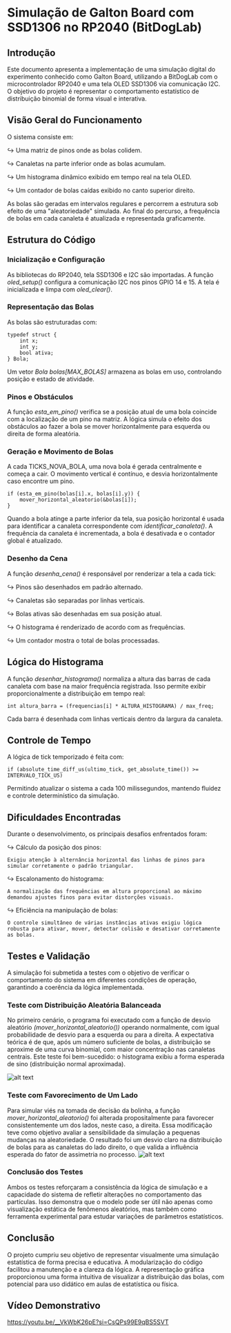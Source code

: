 # Simulação de Galton Board com SSD1306 no RP2040 (BitDogLab)
## Introdução
Este documento apresenta a implementação de uma simulação digital do experimento conhecido como Galton Board, utilizando a BitDogLab com o microcontrolador RP2040 e uma tela OLED SSD1306 via comunicação I2C. O objetivo do projeto é representar o comportamento estatístico de distribuição binomial de forma visual e interativa.

## Visão Geral do Funcionamento
O sistema consiste em:

↪ Uma matriz de pinos onde as bolas colidem.

↪ Canaletas na parte inferior onde as bolas acumulam.

↪ Um histograma dinâmico exibido em tempo real na tela OLED.

↪ Um contador de bolas caídas exibido no canto superior direito.

As bolas são geradas em intervalos regulares e percorrem a estrutura sob efeito de uma "aleatoriedade" simulada. Ao final do percurso, a frequência de bolas em cada canaleta é atualizada e representada graficamente.

## Estrutura do Código
### Inicialização e Configuração
As bibliotecas do RP2040, tela SSD1306 e I2C são importadas. A função *oled_setup()* configura a comunicação I2C nos pinos GPIO 14 e 15. A tela é inicializada e limpa com *oled_clear()*.

### Representação das Bolas
As bolas são estruturadas com:


    typedef struct {
        int x;
        int y;
        bool ativa;
    } Bola;
Um vetor *Bola bolas[MAX_BOLAS]* armazena as bolas em uso, controlando posição e estado de atividade.

### Pinos e Obstáculos
A função *esta_em_pino()* verifica se a posição atual de uma bola coincide com a localização de um pino na matriz. A lógica simula o efeito dos obstáculos ao fazer a bola se mover horizontalmente para esquerda ou direita de forma aleatória.

### Geração e Movimento de Bolas
A cada TICKS_NOVA_BOLA, uma nova bola é gerada centralmente e começa a cair. O movimento vertical é contínuo, e desvia horizontalmente caso encontre um pino.

    if (esta_em_pino(bolas[i].x, bolas[i].y)) {
        mover_horizontal_aleatorio(&bolas[i]);
    }
Quando a bola atinge a parte inferior da tela, sua posição horizontal é usada para identificar a canaleta correspondente com *identificar_canaleta()*. A frequência da canaleta é incrementada, a bola é desativada e o contador global é atualizado.

### Desenho da Cena
A função *desenha_cena()* é responsável por renderizar a tela a cada tick:

↪ Pinos são desenhados em padrão alternado.

↪ Canaletas são separadas por linhas verticais.

↪ Bolas ativas são desenhadas em sua posição atual.

↪ O histograma é renderizado de acordo com as frequências.

↪ Um contador mostra o total de bolas processadas.

## Lógica do Histograma
A função *desenhar_histograma()* normaliza a altura das barras de cada canaleta com base na maior frequência registrada. Isso permite exibir proporcionalmente a distribuição em tempo real:

    int altura_barra = (frequencias[i] * ALTURA_HISTOGRAMA) / max_freq;
Cada barra é desenhada com linhas verticais dentro da largura da canaleta.

## Controle de Tempo
A lógica de tick temporizado é feita com:


    if (absolute_time_diff_us(ultimo_tick, get_absolute_time()) >= INTERVALO_TICK_US)
Permitindo atualizar o sistema a cada 100 milissegundos, mantendo fluidez e controle determinístico da simulação.

## Dificuldades Encontradas
Durante o desenvolvimento, os principais desafios enfrentados foram:

↪ Cálculo da posição dos pinos: 

    Exigiu atenção à alternância horizontal das linhas de pinos para simular corretamente o padrão triangular.

↪ Escalonamento do histograma: 

    A normalização das frequências em altura proporcional ao máximo demandou ajustes finos para evitar distorções visuais.

↪ Eficiência na manipulação de bolas: 

    O controle simultâneo de várias instâncias ativas exigiu lógica robusta para ativar, mover, detectar colisão e desativar corretamente as bolas.

## Testes e Validação
A simulação foi submetida a testes com o objetivo de verificar o comportamento do sistema em diferentes condições de operação, garantindo a coerência da lógica implementada.

### Teste com Distribuição Aleatória Balanceada
No primeiro cenário, o programa foi executado com a função de desvio aleatório *(mover_horizontal_aleatorio())* operando normalmente, com igual probabilidade de desvio para a esquerda ou para a direita. A expectativa teórica é de que, após um número suficiente de bolas, a distribuição se aproxime de uma curva binomial, com maior concentração nas canaletas centrais. Este teste foi bem-sucedido: o histograma exibiu a forma esperada de sino (distribuição normal aproximada).

![alt text](20250501_180226.jpg)

### Teste com Favorecimento de Um Lado
Para simular viés na tomada de decisão da bolinha, a função *mover_horizontal_aleatorio()* foi alterada propositalmente para favorecer consistentemente um dos lados, neste caso, a direita. Essa modificação teve como objetivo avaliar a sensibilidade da simulação a pequenas mudanças na aleatoriedade. O resultado foi um desvio claro na distribuição de bolas para as canaletas do lado direito, o que valida a influência esperada do fator de assimetria no processo.
![alt text](20250501_180857.jpg)

### Conclusão dos Testes
Ambos os testes reforçaram a consistência da lógica de simulação e a capacidade do sistema de refletir alterações no comportamento das partículas. Isso demonstra que o modelo pode ser útil não apenas como visualização estática de fenômenos aleatórios, mas também como ferramenta experimental para estudar variações de parâmetros estatísticos.

## Conclusão
O projeto cumpriu seu objetivo de representar visualmente uma simulação estatística de forma precisa e educativa. A modularização do código facilitou a manutenção e a clareza da lógica. A representação gráfica proporcionou uma forma intuitiva de visualizar a distribuição das bolas, com potencial para uso didático em aulas de estatística ou física.

## Vídeo Demonstrativo
https://youtu.be/__VkWbK26pE?si=CsQPs99E9qBS5SVT 


